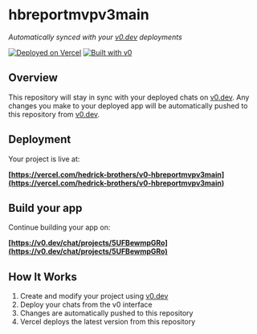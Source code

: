 # hbreportmvpv3main

*Automatically synced with your [v0.dev](https://v0.dev) deployments*

[![Deployed on Vercel](https://img.shields.io/badge/Deployed%20on-Vercel-black?style=for-the-badge&logo=vercel)](https://vercel.com/hedrick-brothers/v0-hbreportmvpv3main)
[![Built with v0](https://img.shields.io/badge/Built%20with-v0.dev-black?style=for-the-badge)](https://v0.dev/chat/projects/5UFBewmpGRo)

## Overview

This repository will stay in sync with your deployed chats on [v0.dev](https://v0.dev).
Any changes you make to your deployed app will be automatically pushed to this repository from [v0.dev](https://v0.dev).

## Deployment

Your project is live at:

**[https://vercel.com/hedrick-brothers/v0-hbreportmvpv3main](https://vercel.com/hedrick-brothers/v0-hbreportmvpv3main)**

## Build your app

Continue building your app on:

**[https://v0.dev/chat/projects/5UFBewmpGRo](https://v0.dev/chat/projects/5UFBewmpGRo)**

## How It Works

1. Create and modify your project using [v0.dev](https://v0.dev)
2. Deploy your chats from the v0 interface
3. Changes are automatically pushed to this repository
4. Vercel deploys the latest version from this repository